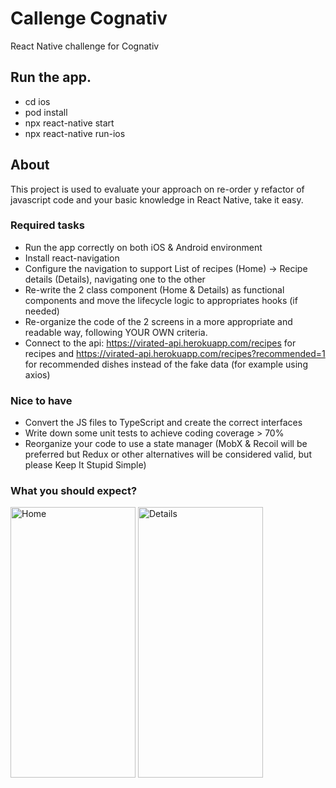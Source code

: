 # Callenge Cognativ

React Native challenge for Cognativ

## Run the app. 

* cd ios 
* pod install
* npx react-native start
* npx react-native run-ios

## About

This project is used to evaluate your approach on re-order y refactor of javascript code and your basic knowledge in React Native, take it easy.

### Required tasks

* Run the app correctly on both iOS & Android environment
* Install react-navigation
* Configure the navigation to support List of recipes (Home) -> Recipe details (Details), navigating one to the other
* Re-write the 2 class component (Home & Details) as functional components and move the lifecycle logic to appropriates hooks (if needed)
* Re-organize the code of the 2 screens in a more appropriate and readable way, following YOUR OWN criteria.
* Connect to the api: https://virated-api.herokuapp.com/recipes for recipes and https://virated-api.herokuapp.com/recipes?recommended=1 for recommended dishes instead of the fake data (for example using axios)

### Nice to have

* Convert the JS files to TypeScript and create the correct interfaces
* Write down some unit tests to achieve coding coverage > 70%
* Reorganize your code to use a state manager (MobX & Recoil will be preferred but Redux or other alternatives will be considered valid, but please Keep It Stupid Simple)

### What you should expect?

<div style="float:left;margin:0 10px 10px 0" markdown="1">
    <img src="https://github.com/paomosca/CognativChallenge/blob/main/images/Home.png?raw=true" alt="Home" title="Home" width="200" height="433" />
    <img src="https://github.com/paomosca/CognativChallenge/blob/main/images/Details.png?raw=true" alt="Details" title="Details" width="200" height="433" />
</div>
